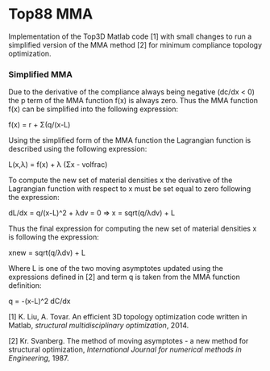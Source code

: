 # Top88 MMA

Implementation of the Top3D Matlab code [1] with small changes to run a simplified version of the MMA method [2] for minimum compliance topology optimization. 

### Simplified MMA

Due to the derivative of the compliance always being negative (dc/dx < 0) the p term of the MMA function f(x) is always zero. Thus the MMA function f(x) can be simplified into the following expression:

f(x) = r + Σ(q/(x-L)

Using the simplified form of the MMA function the Lagrangian function is described using the following expression: 

L(x,λ) = f(x) + λ (Σx - volfrac)

To compute the new set of material densities x the derivative of the Lagrangian function with respect to x must be set equal to zero following the expression:

dL/dx = q/(x-L)^2 + λdv = 0 => x = sqrt(q/λdv) + L

Thus the final expression for computing the new set of material densities x is following the expression:

xnew = sqrt(q/λdv) + L

Where L is one of the two moving asymptotes updated using the expressions defined in [2] and term q is taken from the MMA function definition:

q = -(x-L)^2 dC/dx

[1] K. Liu, A. Tovar. An efficient 3D topology optimization code written in Matlab, _structural multidisciplinary optimization_, 2014. 

[2] Kr. Svanberg. The method of moving asymptotes - a new method for structural optimization, _International Journal for numerical methods in Engineering_, 1987.
